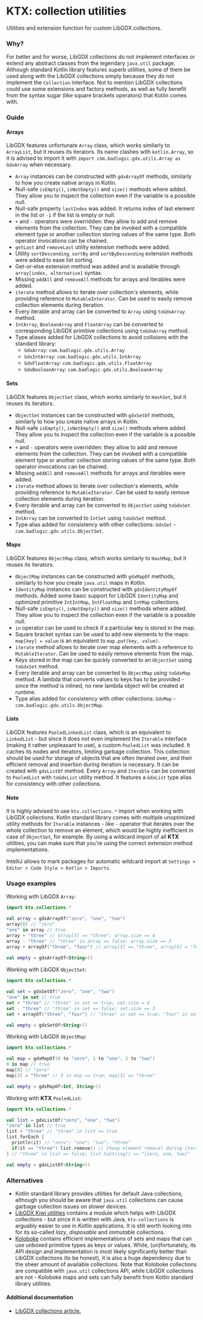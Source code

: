# KTX: collection utilities

Utilities and extension function for custom LibGDX collections.

### Why?

For better and for worse, LibGDX collections do not implement interfaces or extend any abstract classes from the legendary
`java.util` package. Although standard Kotlin library features superb utilities, some of them be used along with the
LibGDX collections simply because they do not implement the `Collection` interface. Not to mention LibGDX collections
could use some extensions and factory methods, as well as fully benefit from the syntax sugar (like square brackets
operators) that Kotlin comes with.

### Guide

#### Arrays

LibGDX features unfortunate `Array` class, which works similarly to `ArrayList`, but it reuses its iterators. Its name
clashes with `kotlin.Array`, so it is advised to import it with `import com.badlogic.gdx.utils.Array as GdxArray` when
necessary.

- `Array` instances can be constructed with `gdxArrayOf` methods, similarly to how you create native arrays in Kotlin.
- Null-safe `isEmpty()`, `isNotEmpty()` and `size()` methods where added. They allow you to inspect the collection even
if the variable is a possible null.
- Null-safe property `lastIndex` was added. It returns index of last element in the list or `-1` if the list is empty
or null.
- `+` and `-` operators were overridden: they allow to add and remove elements from the collection. They can be invoked
with a compatible element type or another collection storing values of the same type. Both operator invocations can be
chained.
- `getLast` and `removeLast` utility extension methods were added.
- Utility `sortDescending`, `sortBy` and `sortByDescending` extension methods were added to ease list sorting.
- Get-or-else extension method was added and is available through `array[index, alternative]` syntax.
- Missing `addAll` and `removeAll` methods for arrays and iterables were added.
- `iterate` method allows to iterate over collection's elements, while providing reference to `MutableInterator`. Can be
used to easily remove collection elements during iteration.
- Every iterable and array can be converted to `Array` using `toGdxArray` method.
- `IntArray`, `BooleanArray` and `FloatArray` can be converted to corresponding LibGDX primitive collections using
`toGdxArray` method.
- Type aliases added for LibGDX collections to avoid collisions with the standard library:
  - `GdxArray`: `com.badlogic.gdx.utils.Array`
  - `GdxIntArray`: `com.badlogic.gdx.utils.IntArray`
  - `GdxFloatArray`: `com.badlogic.gdx.utils.FloatArray`
  - `GdxBooleanArray`: `com.badlogic.gdx.utils.BooleanArray`

#### Sets

LibGDX features `ObjectSet` class, which works similarly to `HashSet`, but it reuses its iterators.

- `ObjectSet` instances can be constructed with `gdxSetOf` methods, similarly to how you create native arrays in Kotlin.
- Null-safe `isEmpty()`, `isNotEmpty()` and `size()` methods where added. They allow you to inspect the collection even
if the variable is a possible null.
- `+` and `-` operators were overridden: they allow to add and remove elements from the collection. They can be invoked
with a compatible element type or another collection storing values of the same type. Both operator invocations can be
chained.
- Missing `addAll` and `removeAll` methods for arrays and iterables were added.
- `iterate` method allows to iterate over collection's elements, while providing reference to `MutableIterator`. Can be
used to easily remove collection elements during iteration.
- Every iterable and array can be converted to `ObjectSet` using `toGdxSet` method.
- `IntArray` can be converted to `IntSet` using `toGdxSet` method.
- Type alias added for consistency with other collections: `GdxSet` - `com.badlogic.gdx.utils.ObjectSet`.

#### Maps

LibGDX features `ObjectMap` class, which works similarly to `HashMap`, but it reuses its iterators.

- `ObjectMap` instances can be constructed with `gdxMapOf` methods, similarly to how you create `java.util` maps in Kotlin.
- `IdentityMap` instances can be constructed with `gdxIdentityMapOf` methods. Added some basic support for LibGDX
`IdentityMap` and optimized primitive `IntIntMap`, `IntFloatMap` and `IntMap` collections.
- Null-safe `isEmpty()`, `isNotEmpty()` and `size()` methods where added. They allow you to inspect the collection even
if the variable is a possible null.
- `in` operator can be used to check if a particular key is stored in the map.
- Square bracket syntax can be used to add new elements to the maps: `map[key] = value` is an equivalent to
`map.put(key, value)`.
- `iterate` method allows to iterate over map elements with a reference to `MutableIterator`. Can be used to easily
remove elements from the map.
- Keys stored in the map can be quickly converted to an `ObjectSet` using `toGdxSet` method.
- Every iterable and array can be converted to `ObjectMap` using `toGdxMap` method. A lambda that converts values to keys
has to be provided - since the method is inlined, no new lambda object will be created at runtime.
- Type alias added for consistency with other collections: `GdxMap` - `com.badlogic.gdx.utils.ObjectMap`.

#### Lists

LibGDX features `PooledLinkedList` class, which is an equivalent to `LinkedList` - but since it does not even implement
the `Iterable` interface (making it rather unpleasant to use), a custom `PooledList` was included. It caches its nodes
and iterators, limiting garbage collection. This collection should be used for storage of objects that are often
iterated over, and their efficient removal and insertion during iteration is necessary. It can be created with
`gdxListOf` method. Every `Array` and `Iterable` can be converted to `PooledList` with `toGdxList` utility method.
It features a `GdxList` type alias for consistency with other collections.

#### Note

It is highly advised to use `ktx.collections.*` import when working with LibGDX collections. Kotlin standard library
comes with multiple unoptimized utility methods for `Iterable` instances - like `-` operator that iterates over the
whole collection to remove an element, which would be highly inefficient in case of `ObjectSet`, for example. By using
a wildcard import of all **KTX** utilities, you can make sure that you're using the correct extension method
implementations.

IntelliJ allows to mark packages for automatic wildcard import at `Settings > Editor > Code Style > Kotlin > Imports`.

### Usage examples

Working with LibGDX `Array`:
```Kotlin
import ktx.collections.*

val array = gdxArrayOf("zero", "one", "two")
array[0] // "zero"
"one" in array // true
array + "three" // array[3] == "three"; array.size == 4
array - "three" // "three" in array == false; array.size == 3
array + arrayOf("three", "four") // array[3] == "three", array[4] = "four"
  
val empty = gdxArrayOf<String>()
```

Working with LibGDX `ObjectSet`:
```Kotlin
import ktx.collections.*

val set = gdxSetOf("zero", "one", "two")
"one" in set // true
set + "three" // "three" in set == true; set.size = 4
set - "three" // "three" in set == false; set.size == 3
set + arrayOf("three", "four") // "three" in set == true; "four" in set == true

val empty = gdxSetOf<String>()
```

Working with LibGDX `ObjectMap`:
```Kotlin
import ktx.collections.*

val map = gdxMapOf(0 to "zero", 1 to "one", 2 to "two")
0 in map // true
map[0] // "zero"
map[3] = "three" // 3 in map == true; map[3] == "three"

val empty = gdxMapOf<Int, String>()
```

Working with **KTX** `PooledList`:
```Kotlin
import ktx.collections.*

val list = gdxListOf("zero", "one", "two")
"zero" in list // true
list + "three" // "three" in list == true
list.forEach { 
  println(it) // "zero"; "one"; "two"; "three"
  if(it == "three") list.remove() // Cheap element removal during iteration.
} // "three" in list == false; list.toString() == "[zero, one, two]"

val empty = gdxListOf<String>()
```

### Alternatives

- Kotlin standard library provides utilities for default Java collections, although you should be aware that `java.util`
collections can cause garbage collection issues on slower devices.
- [LibGDX Kiwi utilities](https://github.com/czyzby/gdx-lml/tree/master/kiwi) contains a module which helps with LibGDX
collections - but since it is written with Java, `ktx-collections` is arguably easier to use in Kotlin applications. It
is still worth looking into for its so-called *lazy*, *disposable* and *immutable* collections.
- [Koloboke](https://github.com/leventov/Koloboke) contains efficient implementations of sets and maps that can use
unboxed primitive types as keys or values. While, (un)fortunately, its API design and implementation is most likely
significantly better than LibGDX collections (to be honest), it is also a huge dependency due to the sheer amount of
available collections. Note that Koloboke collections are compatible with `java.util` collections API, while LibGDX
collections are not - Koloboke maps and sets can fully benefit from Kotlin standard library utilities.

#### Additional documentation

- [LibGDX collections article.](https://github.com/libgdx/libgdx/wiki/Collections)

